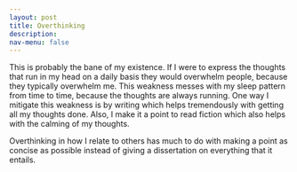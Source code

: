 ```yaml
---
layout: post
title: Overthinking
description: 
nav-menu: false
---
```


This is probably the bane of my existence. If I were to express the thoughts that run in my head on a daily basis they would overwhelm people, because they typically overwhelm me. This weakness messes with my sleep pattern from time to time, because the thoughts are always running. One way I mitigate this weakness is by writing which helps tremendously with getting all my thoughts done. Also, I make it a point to read fiction which also helps with the calming of my thoughts. 

Overthinking in how I relate to others has much to do with making a point as concise as possible instead of giving a dissertation on everything that it entails. 